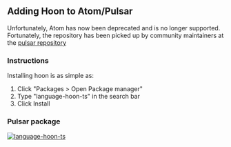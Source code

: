 ## Adding Hoon to Atom/Pulsar

Unfortunately, Atom has now been deprecated and is no longer supported. 
Fortunately, the repository has been picked up by community maintainers at the [pulsar repository](https://github.com/pulsar-edit/pulsar)

### Instructions 

Installing hoon is as simple as:
1. Click "Packages > Open Package manager"
2. Type "language-hoon-ts" in the search bar
3. Click Install

### Pulsar package 
[![language-hoon-ts](https://image.pulsar-edit.dev/packages/language-hoon-ts)](https://web.pulsar-edit.dev/packages/language-hoon-ts)